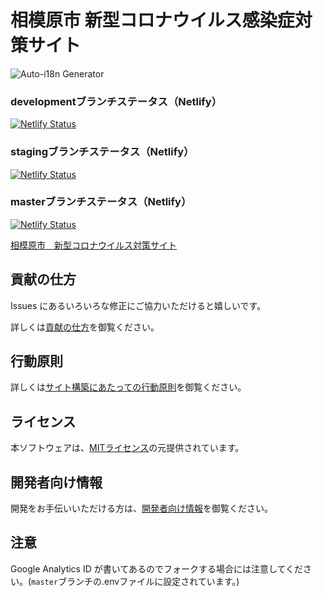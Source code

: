 # 相模原市 新型コロナウイルス感染症対策サイト
![Auto-i18n Generator](https://github.com/Murayu0225/covid19/workflows/Auto-i18n%20Generator/badge.svg)
### developmentブランチステータス（Netlify）
[![Netlify Status](https://api.netlify.com/api/v1/badges/4261c080-decb-4f4a-ac12-7dbbba702b26/deploy-status)](https://app.netlify.com/sites/dev-sagamihara-stopcovid19/deploys)
### stagingブランチステータス（Netlify）
[![Netlify Status](https://api.netlify.com/api/v1/badges/cf494bd6-2f1b-4c0a-9e56-5ec898c259be/deploy-status)](https://app.netlify.com/sites/stg-sagamihara-stopcovid19/deploys)
### masterブランチステータス（Netlify）
[![Netlify Status](https://api.netlify.com/api/v1/badges/9910630e-2d39-45eb-a501-c93b9ba17836/deploy-status)](https://app.netlify.com/sites/sagamihara-stopcovid19/deploys)

[相模原市　新型コロナウイルス対策サイト](https://sagamihara-stopcovid19.com)

## 貢献の仕方
Issues にあるいろいろな修正にご協力いただけると嬉しいです。

詳しくは[貢献の仕方](./CONTRIBUTING.md)を御覧ください。

## 行動原則
詳しくは[サイト構築にあたっての行動原則](./CODE_OF_CONDUCT.md)を御覧ください。

## ライセンス
本ソフトウェアは、[MITライセンス](./LICENSE.txt)の元提供されています。

## 開発者向け情報

開発をお手伝いいただける方は、[開発者向け情報](./FOR_DEVELOPERS.md)を御覧ください。

## 注意
Google Analytics ID が書いてあるのでフォークする場合には注意してください。(`master`ブランチの.envファイルに設定されています。)
